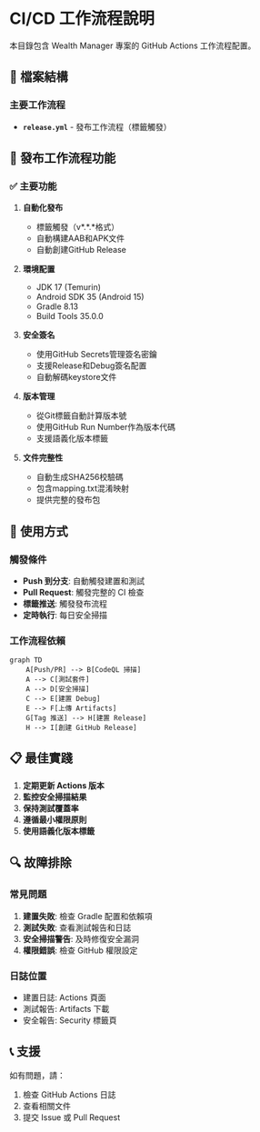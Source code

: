 # CI/CD 工作流程說明

本目錄包含 Wealth Manager 專案的 GitHub Actions 工作流程配置。

## 📁 檔案結構

### 主要工作流程

- **`release.yml`** - 發布工作流程（標籤觸發）

## 🔧 發布工作流程功能

### ✅ 主要功能

1. **自動化發布**
   - 標籤觸發（v*.*.*格式）
   - 自動構建AAB和APK文件
   - 自動創建GitHub Release

2. **環境配置**
   - JDK 17 (Temurin)
   - Android SDK 35 (Android 15)
   - Gradle 8.13
   - Build Tools 35.0.0

3. **安全簽名**
   - 使用GitHub Secrets管理簽名密鑰
   - 支援Release和Debug簽名配置
   - 自動解碼keystore文件

4. **版本管理**
   - 從Git標籤自動計算版本號
   - 使用GitHub Run Number作為版本代碼
   - 支援語義化版本標籤

5. **文件完整性**
   - 自動生成SHA256校驗碼
   - 包含mapping.txt混淆映射
   - 提供完整的發布包

## 🚀 使用方式

### 觸發條件

- **Push 到分支**: 自動觸發建置和測試
- **Pull Request**: 觸發完整的 CI 檢查
- **標籤推送**: 觸發發布流程
- **定時執行**: 每日安全掃描

### 工作流程依賴

```mermaid
graph TD
    A[Push/PR] --> B[CodeQL 掃描]
    A --> C[測試套件]
    A --> D[安全掃描]
    C --> E[建置 Debug]
    E --> F[上傳 Artifacts]
    G[Tag 推送] --> H[建置 Release]
    H --> I[創建 GitHub Release]
```

## 📋 最佳實踐

1. **定期更新 Actions 版本**
2. **監控安全掃描結果**
3. **保持測試覆蓋率**
4. **遵循最小權限原則**
5. **使用語義化版本標籤**

## 🔍 故障排除

### 常見問題

1. **建置失敗**: 檢查 Gradle 配置和依賴項
2. **測試失敗**: 查看測試報告和日誌
3. **安全掃描警告**: 及時修復安全漏洞
4. **權限錯誤**: 檢查 GitHub 權限設定

### 日誌位置

- 建置日誌: Actions 頁面
- 測試報告: Artifacts 下載
- 安全報告: Security 標籤頁

## 📞 支援

如有問題，請：
1. 檢查 GitHub Actions 日誌
2. 查看相關文件
3. 提交 Issue 或 Pull Request
